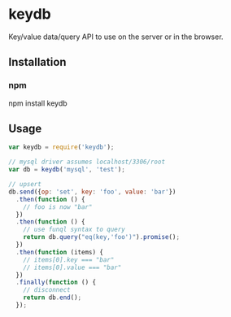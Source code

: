keydb
=====

Key/value data/query API to use on the server or in the browser.

## Installation

### npm

npm install keydb

## Usage

```js
var keydb = require('keydb');

// mysql driver assumes localhost/3306/root
var db = keydb('mysql', 'test');

// upsert
db.send({op: 'set', key: 'foo', value: 'bar'})
  .then(function () {
    // foo is now "bar"
  })
  .then(function () {
    // use funql syntax to query
    return db.query("eq(key,'foo')").promise();
  })
  .then(function (items) {
    // items[0].key === "bar"
    // items[0].value === "bar"
  })
  .finally(function () {
    // disconnect
    return db.end();
  });
```